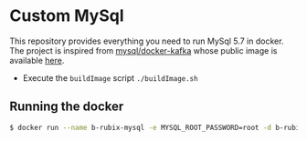 # Custom MySql

This repository provides everything you need to run MySql 5.7 in docker.
The project is inspired from [mysql/docker-kafka](https://github.com/docker-library/mysql) whose public image is available [here](https://hub.docker.com/r/mysql/mysql-server/).


* Execute the ``` buildImage ``` script
``` ./buildImage.sh ```

## Running the docker

```bash
$ docker run --name b-rubix-mysql -e MYSQL_ROOT_PASSWORD=root -d b-rubix-mysql:0.1
```


